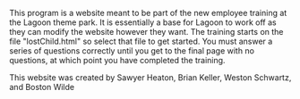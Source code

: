 This program is a website meant to be part of the new employee training at the Lagoon theme park. It is essentially a base for Lagoon to work off as they can modify the website however they want. The training starts on the file "lostChild.html" so select that file to get started. You must answer a series of questions correctly until you get to the final page with no questions, at which point you have completed the training. 

This website was created by Sawyer Heaton, Brian Keller, Weston Schwartz, and Boston Wilde
